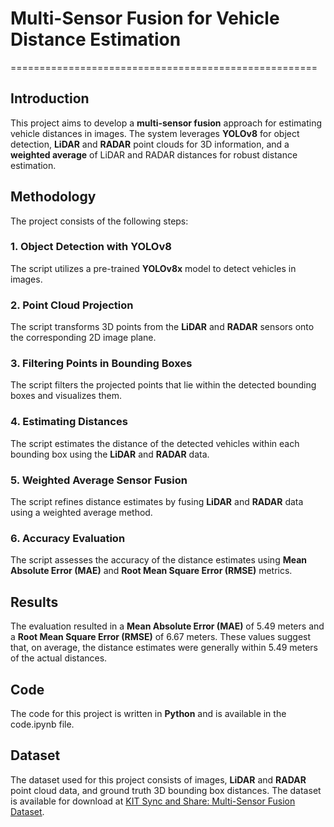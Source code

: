 # Multi-Sensor Fusion for Vehicle Distance Estimation
=====================================================

## Introduction

This project aims to develop a **multi-sensor fusion** approach for estimating vehicle distances in images. The system leverages **YOLOv8** for object detection, **LiDAR** and **RADAR** point clouds for 3D information, and a **weighted average** of LiDAR and RADAR distances for robust distance estimation.

## Methodology

The project consists of the following steps:

### 1. Object Detection with YOLOv8

The script utilizes a pre-trained **YOLOv8x** model to detect vehicles in images.

### 2. Point Cloud Projection

The script transforms 3D points from the **LiDAR** and **RADAR** sensors onto the corresponding 2D image plane.

### 3. Filtering Points in Bounding Boxes

The script filters the projected points that lie within the detected bounding boxes and visualizes them.

### 4. Estimating Distances

The script estimates the distance of the detected vehicles within each bounding box using the **LiDAR** and **RADAR** data.

### 5. Weighted Average Sensor Fusion

The script refines distance estimates by fusing **LiDAR** and **RADAR** data using a weighted average method.

### 6. Accuracy Evaluation

The script assesses the accuracy of the distance estimates using **Mean Absolute Error (MAE)** and **Root Mean Square Error (RMSE)** metrics.

## Results

The evaluation resulted in a **Mean Absolute Error (MAE)** of 5.49 meters and a **Root Mean Square Error (RMSE)** of 6.67 meters. These values suggest that, on average, the distance estimates were generally within 5.49 meters of the actual distances.

## Code

The code for this project is written in **Python** and is available in the code.ipynb file.

## Dataset

The dataset used for this project consists of images, **LiDAR** and **RADAR** point cloud data, and ground truth 3D bounding box distances. The dataset is available for download at [KIT Sync and Share: Multi-Sensor Fusion Dataset](https://bwsyncandshare.kit.edu/s/2X3mnDQmaLkcqQn).
